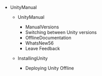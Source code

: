
- UnityManual

  - UnityManual

    - ManualVersions
    - Switching between Unity versions
    - OfflineDocumentation
    - WhatsNew56
    - Leave Feedback

  - InstallingUnity

    - Deploying Unity Offline



